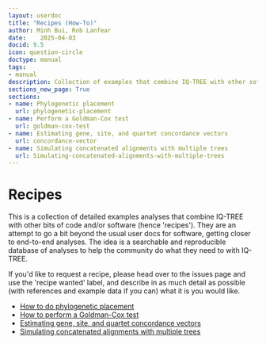 ```yaml
---
layout: userdoc
title: "Recipes (How-To)"
author: Minh Bui, Rob Lanfear
date:    2025-04-03
docid: 9.5
icon: question-circle
doctype: manual
tags:
- manual
description: Collection of examples that combine IQ-TREE with other software.
sections_new_page: True
sections:
- name: Phylogenetic placement
  url: phylogenetic-placement
- name: Perform a Goldman-Cox test 
  url: goldman-cox-test
- name: Estimating gene, site, and quartet concordance vectors 
  url: concordance-vector
- name: Simulating concatenated alignments with multiple trees
  url: Simulating-concatenated-alignments-with-multiple-trees
---
```


# Recipes

This is a collection of detailed examples analyses that combine IQ-TREE with other bits of code and/or software (hence 'recipes'). They are an attempt to go a bit beyond the usual user docs for software, getting closer to end-to-end analyses. The idea is a searchable and reproducible database of analyses to help the community do what they need to with IQ-TREE.

If you'd like to request a recipe, please head over to the issues page and use the 'recipe wanted' label, and describe in as much detail as possible (with references and example data if you can) what it is you would like.

* [How to do phylogenetic placement](phylogenetic-placement)
* [How to perform a Goldman-Cox test](goldman-cox-test)
* [Estimating gene, site, and quartet concordance vectors](concordance-vector)
* [Simulating concatenated alignments with multiple trees](Simulating-concatenated-alignments-with-multiple-trees)
